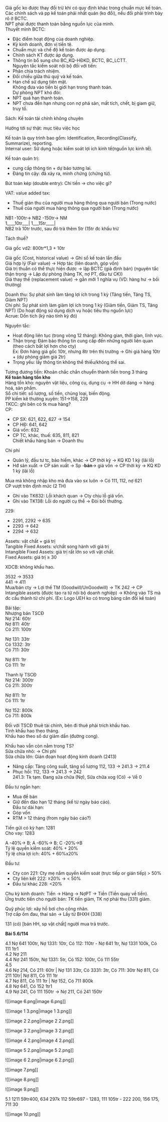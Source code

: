 Giá gốc ko được thay đổi trừ khi có quy định khác trong chuẩn mực kế toán.  
Các chính sách và pp kế toán phải nhất quán (ko đổi), nếu đổi phải trình bày rõ ở BCTC.  
NPT phải được thanh toán bằng nguồn lực của mình.  
Thuyết mình BCTC:  
- Đặc điểm hoạt động của doanh nghiệp.  
- Kỳ kinh doanh, đơn vị tiền tệ.  
- Chuẩn mực và chế độ kế toán được áp dụng.  
- Chính sách KT được áp dụng.  
- Thông tin bổ sung cho BC_KQ-HĐKD, BCTC, BC_LCTT.  
Nguyên tắc kiểm soát nội bộ đối với tiền:  
- Phân chia trách nhiệm.  
- Đối chiếu giữa thủ quỹ và kế toán.  
- Hạn chế sử dụng tiền mặt.  
Không đưa vào tiền bị giới hạn trong thanh toán.  
Dự phòng NPT khó đòi:  
- NPT quá hạn thanh toán.  
- NPT chưa đến hạn nhưng con nợ phá sản, mất tích, chết, bị giam giữ, truy tố.  
  
  
  
  
  
Sách: Kế toán tài chính không chuyên  
  
Hướng tới sự thật: mục tiêu việc học  
  
Kế toán là quy trình bao gồm: Identification, Recording(Classify, Summarize), reporting.  
Internal user: Sử dụng hoặc kiểm soát lợi ích kinh tế(nguồn lực kinh tế).  
  
Kế toán quản trị:  
- cung cấp thông tin + dự báo tương lai.  
- Đáng tin cậy: đã xảy ra, minh chứng (chứng từ).  
  
Bút toán kép (double entry): Chi tiền → cho việc gì?  
  
VAT: value added tax:  
- Thuế gián thu của người mua hàng thông qua người bán (Trong nước)  
- Thuế của người mua hàng thông qua người bán (Trong nước)  
  
NB1 -100tr→ NB2 -150tr→ NM  
1____10tr___| 1___15tr____|  
NB2 trả 10tr trước, sau đó trả thêm 5tr (15tr đc khấu trừ  
  
Tách thuế?  
  
Giá gốc vd2: 800tr*1,3 + 10tr  
  
Giá gốc (Cost, historical value) → Ghi sổ kế toán lần đầu  
Giá hợp lý (Fair value) → Hợp tác (liên doanh, góp vốn)  
Giá trị thuần có thể thực hiện được → lập BCTC (giả định bán) (nguyên tắc thận trọng → Lập dự phòng (hàng TK, nợ PT, đầu tư CK))  
Giá thay thế (replacement value) → gắn mới 1 nghĩa vụ (VD: hàng hư → bồi thường)  
  
Doanh thu: Sự phát sinh làm tăng lợi ích trong 1 kỳ (Tăng tiền, Tăng TS, Giảm NPT)  
Chi phí: Sự phát sinh làm giảm lợi ích trong 1 kỳ (Giảm tiền, Giảm TS, Tăng NPT) (Do hoạt động sử dụng dịch vụ hoặc tiêu thụ nguồn lực)  
Acrue: Dồn tích (kỳ nào tính kỳ đó)  
  
Nguyên tắc:  
- Hoạt động liên tục (trong vòng 12 tháng): Không gian, thời gian, lĩnh vực.  
- Thận trọng: Đảm bảo thông tin cung cấp đến những người liên quan (theo cách bất lợi hơn cho cty)  
Ex: Đơn hàng giá gốc 10tr, nhưng 8tr trên thị trường → Ghi giá hàng 10tr + (dự phòng giảm giá 2tr)  
- Trọng yếu: lấy thông tin không thể thiếu/không thể sai.  
  
Tương đương tiền: Khoản chắc chắn chuyển thành tiền trong 3 tháng  
**Kế toán hàng tồn kho**  
Hàng tồn kho: nguyên vật liệu, công cụ, dụng cụ → HH dở dang → hàng hoá, sản phẩm.  
Sổ chi tiết: số lượng, số tiền, chủng loại, biến động.  
PP kiểm kê thường xuyên: 151→158, 229  
TKCC: ghi bên có tk mua hàng?  
CP:  
- CP SX: 621, 622, 627 → 154  
- CP HĐ: 641, 642  
- Giá vốn: 632  
- CP TC, khác, thuế: 635, 811, 821  
Chiết khấu hàng bán → Doanh thu  
  
  
Chi phí  
- Quản lý, đầu tư tc, bảo hiểm, khác → CP thời kỳ → KQ KD 1 kỳ (lãi lỗ)  
- Hđ sản xuất → CP sản xuất → Sp -**bán**→ giá vốn → CP thời kỳ → KQ KD 1 kỳ (lãi lỗ)  
  
Mua mà không nhập kho mà đưa vào sx luôn → Có 111, 112, nợ 621  
CP vượt trên định mức (2 TH)  
- Ghi vào TK632: Lỗi khách quan → Cty chịu lỗ giá vốn.  
- Ghi vào TK138: Lỗi do người cụ thể → Đòi bồi thường.  
  
229:  
- 2291, 2292 → 635  
- 2293 → 642  
- 2294 → 632  
  
Assets: vật chất + giá trị  
Tangible Fixed Assets: v/chất song hành với giá trị  
Intangible Fixed Assets: giá trị rất lớn so với vật chất.  
Fixed Assets: giá trị ≥ 30  
  
XDCB: không khấu hao.  
  
  
3532 → 3533  
441 → 411  
Mua/bán cty → Lợi thế TM (Goodwill/UnGoodwill) → TK 242 → CP  
Intangible assets (được tạo ra từ nội bộ doanh nghiệp) → Không vào TS mà đc cấu thành từ chi phí. (Ex: Logo UEH ko có trong bảng cân đối kế toán)  
  
Bài tập:  
Nhượng bán TSCĐ  
Nợ 214: 60tr  
Nợ 811: 40tr  
Có 211: 100tr  
  
Nợ 131: 33tr  
Có 1332: 3tr  
Có 711: 30tr  
  
Nợ 811: 1tr  
Có 111: 1tr  
  
Thanh lý TSCĐ  
Nợ 214: 300tr  
Có 211: 300tr  
  
Nợ 811: 1tr  
Có 111: 1tr  
  
Nợ 152: 800k  
Có 711: 800k  
  
  
Đối với TSCĐ thuê tài chính, bên đi thuê phải trích khấu hao.  
Tính khấu hao theo tháng.  
Khấu hao theo số dư giảm dần (đường cong).  
  
Khấu hao vẫn còn nằm trong TS?  
Sữa chữa nhỏ: → Chi phí  
Sữa chữa lớn: Gián đoạn hoạt động kinh doanh (2413)  
- Nâng cấp: Tăng công suất, tăng số lượng 112, 133 → 241.3 → 211.4  
- Phục hồi: 112, 133 → 241.3 → 242  
241.3: Tk tạm. Đang sữa chữa (Nợ), Sữa chữa xog (Có) → Về 0  
  
Đầu tư ngắn hạn:  
- Mua để bán  
- Giữ đến đáo hạn 12 tháng (kể từ ngày báo cáo).  
Đầu tư dài hạn:  
- Góp vốn  
- RTM > 12 tháng (from ngày báo cáo?)  
  
Tiền gửi có kỳ hạn: 1281  
Cho vay: 1283  
  
A -40%→ B; A -60%→ B; C -20%→B  
Tỷ lệ quyền kiểm soát: 40% + 20%  
Tỷ lệ chia lợi ích: 40% + 60%x20%  
  
Đầu tư:  
- Cty con 221: Cty mẹ nắm quyền kiểm soát (trực tiếp or gián tiếp) > 50%  
- Cty liên kết 222: ≥20% → < 50%  
- Đầu tư khác 228: <20%  
  
Chu kỳ kinh doanh: Tiền → Hàng → NợPT → Tiền (Tiền quay về tiền).  
Ứng trước tiền cho người bán: TK tiền giảm, TK nợ phải thu (331) giảm.  
  
Quỹ phúc lợi: xây hồ bơi cho công nhân.  
Trợ cấp ốm đau, thai sản → Lấy từ BHXH (338)  
  
131 (có) [bán HH, sp vật chất] người mua trả trước.  
  
**Bài 5.6/114**  
  
4.1 Nợ 641 100tr, Nợ 1331: 10tr, Có 112: 110tr - Nợ 641 1tr, Nợ 1331 100k, Có 111 1tr1  
4.2 Nợ 211  
4.4 Nợ 241 150tr, Nợ 1331: 5tr, Có 152: 100tr, Có 111 55tr  
4.5  
4.6 Nợ 214, Có 211: 60tr | Nợ 131 33tr, Có 3331: 3tr, Có 711: 30tr Nợ 811, Có 211 10tr| Nợ 811, Có 111 1tr  
4.7 Nợ 811, Có 111 1tr | Nợ 152, Có 711 800k  
4.8 Nợ 641, Có 152 1tr1  
4.9 Nợ 241, Có 111 150tr → Nợ 211, Có 241 150tr  

![[image 6.png|image 6.png]]

![[image 1 3.png|image 1 3.png]]

![[image 2 2.png|image 2 2.png]]

![[image 3 2.png|image 3 2.png]]

![[image 4 2.png|image 4 2.png]]

![[image 5 2.png|image 5 2.png]]

![[image 6 2.png|image 6 2.png]]

![[image 7.png]]

![[image 8.png]]

![[image 9.png]]

5.1 1211 59tr400, 634 297k 112 59tr697 - 1283, 111 105tr - 222 200, 156 175, 711 30

![[image 10.png]]